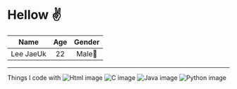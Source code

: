 # Hellow ✌️

|Name|Age|Gender|
|:--:|:--:|:--:|
|Lee JaeUk|22|Male🧑|
---
Things l code with
![Html image](https://img.shields.io/badge/Html-yellow)
![C image](https://img.shields.io/badge/C-blue)
![Java image](https://img.shields.io/badge/Java-pink)
![Python image](https://img.shields.io/badge/Python-green)
